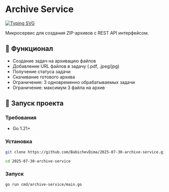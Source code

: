 # Archive Service

[![Typing SVG](https://readme-typing-svg.herokuapp.com?color=%2336BCF7&lines=Archive+Service)](https://git.io/typing-svg)


Микросервис для создания ZIP-архивов с REST API интерфейсом.

## 📌 Функционал

- Создание задач на архивацию файлов
- Добавление URL файлов в задачу (.pdf, .jpeg/jpg)
- Получение статуса задачи
- Скачивание готового архива
- Ограничение: 3 одновременно обрабатываемых задачи
- Ограничение: максимум 3 файла на архив

## 🚀 Запуск проекта

### Требования
- Go 1.21+

### Установка

```bash
git clone https://github.com/BabichevDima/2025-07-30-archive-service.git
```

```bash
cd 2025-07-30-archive-service
```

### Запуск

```bash
go run cmd/archive-service/main.go
```
